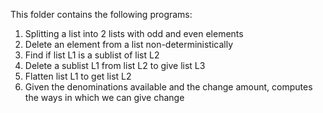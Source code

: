 This folder contains the following programs:
1. Splitting a list into 2 lists with odd and even elements
2. Delete an element from a list non-deterministically
3. Find if list L1 is a sublist of list L2
4. Delete a sublist L1 from list L2 to give list L3
5. Flatten list L1 to get list L2
6. Given the denominations available and the change amount, computes the ways in which we can give change

